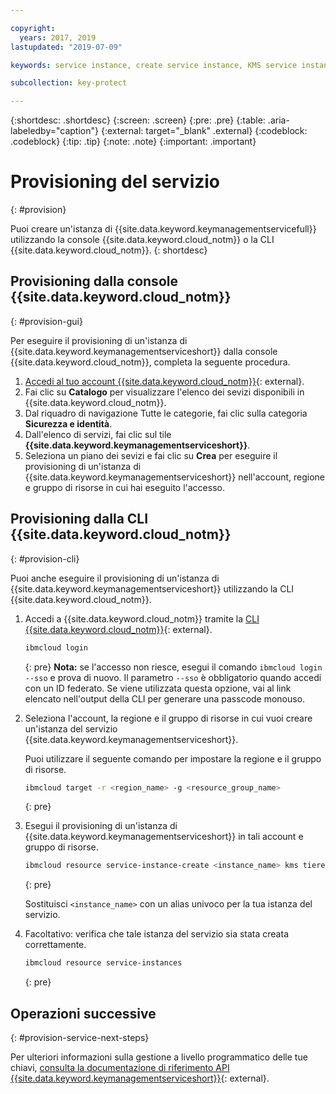 ```yaml
---

copyright:
  years: 2017, 2019
lastupdated: "2019-07-09"

keywords: service instance, create service instance, KMS service instance, Key Protect service instance

subcollection: key-protect

---
```


{:shortdesc: .shortdesc}
{:screen: .screen}
{:pre: .pre}
{:table: .aria-labeledby="caption"}
{:external: target="_blank" .external}
{:codeblock: .codeblock}
{:tip: .tip}
{:note: .note}
{:important: .important}

# Provisioning del servizio
{: #provision}

Puoi creare un'istanza di {{site.data.keyword.keymanagementservicefull}} utilizzando la console {{site.data.keyword.cloud_notm}} o la CLI {{site.data.keyword.cloud_notm}}.
{: shortdesc}

## Provisioning dalla console {{site.data.keyword.cloud_notm}}
{: #provision-gui}

Per eseguire il provisioning di un'istanza di {{site.data.keyword.keymanagementserviceshort}} dalla console
{{site.data.keyword.cloud_notm}}, completa la seguente procedura.

1. [Accedi al tuo account {{site.data.keyword.cloud_notm}}](https://{DomainName}){: external}.
2. Fai clic su **Catalogo** per visualizzare l'elenco dei sevizi disponibili in {{site.data.keyword.cloud_notm}}.
3. Dal riquadro di navigazione Tutte le categorie, fai clic sulla categoria **Sicurezza e identità**.
4. Dall'elenco di servizi, fai clic sul tile **{{site.data.keyword.keymanagementserviceshort}}**.
5. Seleziona un piano dei sevizi e fai clic su **Crea** per eseguire il provisioning di un'istanza di
{{site.data.keyword.keymanagementserviceshort}} nell'account, regione e gruppo di risorse in cui hai eseguito l'accesso.

## Provisioning dalla CLI {{site.data.keyword.cloud_notm}}
{: #provision-cli}

Puoi anche eseguire il provisioning di un'istanza di {{site.data.keyword.keymanagementserviceshort}} utilizzando la CLI {{site.data.keyword.cloud_notm}}. 

1. Accedi a {{site.data.keyword.cloud_notm}} tramite la [CLI {{site.data.keyword.cloud_notm}}](/docs/cli?topic=cloud-cli-getting-started){: external}.

    ```sh
    ibmcloud login 
    ```
    {: pre}
    **Nota:** se l'accesso non riesce, esegui il comando `ibmcloud login --sso` e prova di nuovo. Il parametro `--sso` è obbligatorio quando
accedi con un ID federato. Se viene utilizzata questa opzione, vai al link elencato nell'output della CLI
per generare una passcode monouso.

2. Seleziona l'account, la regione e il gruppo di risorse in cui vuoi creare un'istanza del servizio {{site.data.keyword.keymanagementserviceshort}}.

    Puoi utilizzare il seguente comando per impostare la regione e il gruppo di risorse.

    ```sh
    ibmcloud target -r <region_name> -g <resource_group_name>
    ```
    {: pre}

3. Esegui il provisioning di un'istanza di {{site.data.keyword.keymanagementserviceshort}} in tali account e gruppo di risorse.

    ```sh
    ibmcloud resource service-instance-create <instance_name> kms tiered-pricing
    ```
    {: pre}

    Sostituisci `<instance_name>` con un alias univoco per la tua istanza del servizio.

4. Facoltativo: verifica che tale istanza del servizio sia stata creata correttamente.

    ```sh
    ibmcloud resource service-instances
    ```
    {: pre}

## Operazioni successive
{: #provision-service-next-steps}

Per ulteriori informazioni sulla gestione a livello programmatico delle tue chiavi, [consulta la documentazione di riferimento API {{site.data.keyword.keymanagementserviceshort}}](https://{DomainName}/apidocs/key-protect){: external}.
